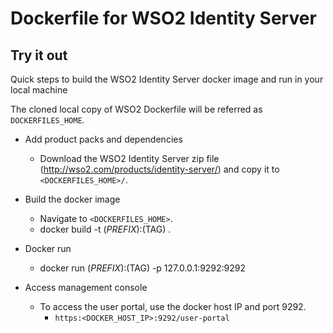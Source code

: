 # Dockerfile for WSO2 Identity Server #

## Try it out
Quick steps to build the WSO2 Identity Server docker image and run in your local machine

The cloned local copy of WSO2 Dockerfile will be referred as `DOCKERFILES_HOME`.

* Add product packs and dependencies
    - Download the WSO2 Identity Server zip file (http://wso2.com/products/identity-server/) and copy it to `<DOCKERFILES_HOME>/`.

* Build the docker image
    - Navigate to `<DOCKERFILES_HOME>`.
    - docker build -t $(PREFIX):$(TAG) .

* Docker run
    - docker run $(PREFIX):$(TAG) -p 127.0.0.1:9292:9292

* Access management console
    -  To access the user portal, use the docker host IP and port 9292.
        + `https:<DOCKER_HOST_IP>:9292/user-portal`

